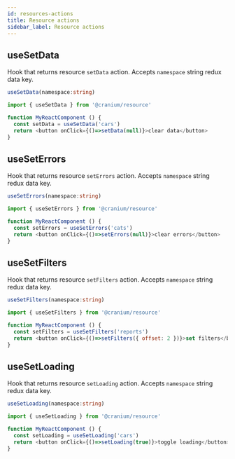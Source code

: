 ```yaml
---
id: resources-actions
title: Resource actions
sidebar_label: Resource actions
---
```


## useSetData

Hook that returns resource `setData` action. Accepts `namespace` string redux data key.
```ts
useSetData(namespace:string)
```

```js
import { useSetData } from '@cranium/resource'

function MyReactComponent () {
  const setData = useSetData('cars') 
  return <button onClick={()=>setData(null)}>clear data</button>
}
```


## useSetErrors

Hook that returns resource `setErrors` action. Accepts `namespace` string redux data key.
```ts
useSetErrors(namespace:string)
```

```js
import { useSetErrors } from '@cranium/resource'

function MyReactComponent () {
  const setErrors = useSetErrors('cats') 
  return <button onClick={()=>setErrors(null)}>clear errors</button>
}
```

## useSetFilters
Hook that returns resource `setFilters` action. Accepts `namespace` string redux data key.
```ts
useSetFilters(namespace:string)
```

```js
import { useSetFilters } from '@cranium/resource'

function MyReactComponent () {
  const setFilters = useSetFilters('reports') 
  return <button onClick={()=>setFilters({ offset: 2 })}>set filters</button>
}
```

## useSetLoading

Hook that returns resource `setLoading` action. Accepts `namespace` string redux data key.
```ts
useSetLoading(namespace:string)
```

```js
import { useSetLoading } from '@cranium/resource'

function MyReactComponent () {
  const setLoading = useSetLoading('cars') 
  return <button onClick={()=>setLoading(true)}>toggle loading</button>
}
```